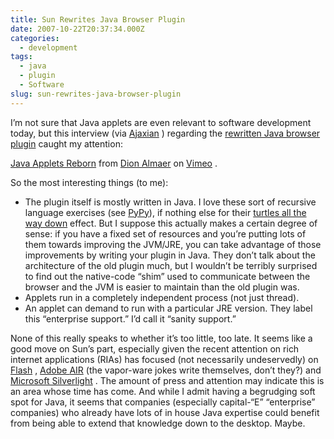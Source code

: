 ```yaml
---
title: Sun Rewrites Java Browser Plugin
date: 2007-10-22T20:37:34.000Z
categories:
  - development
tags:
  - java
  - plugin
  - Software
slug: sun-rewrites-java-browser-plugin
---
```

I’m not sure that Java applets are even relevant to software development today, but this interview (via [Ajaxian][1] ) regarding the [rewritten Java browser plugin][2]  caught my attention:

[Java Applets Reborn][3]  from [Dion Almaer][4]  on [Vimeo][5] .

So the most interesting things (to me):

<ul class="simple">
  <li>
    The plugin itself is mostly written in Java. I love these sort of recursive language exercises (see <a class="reference external" href="http://en.wikipedia.org/wiki/PyPy">PyPy</a>), if nothing else for their <a class="reference external" href="http://en.wikipedia.org/wiki/Turtles_all_the_way_down">turtles all the way down</a> effect. But I suppose this actually makes a certain degree of sense: if you have a fixed set of resources and you’re putting lots of them towards improving the <span class="caps">JVM</span>/<span class="caps">JRE</span>, you can take advantage of those improvements by writing your plugin in Java. They don’t talk about the architecture of the old plugin much, but I wouldn’t be terribly surprised to find out the native-code “shim” used to communicate between the browser and the <span class="caps">JVM</span> is easier to maintain than the old plugin was.
  </li>
  <li>
    Applets run in a completely independent process (not just thread).
  </li>
  <li>
    An applet can demand to run with a particular <span class="caps">JRE</span> version. They label this “enterprise support.” I’d call it “sanity support.”
  </li>
</ul>

None of this really speaks to whether it’s too little, too late. It seems like a good move on Sun’s part, especially given the recent attention on rich internet applications (RIAs) has focused (not necessarily undeservedly) on [Flash][6] , [Adobe <span class="caps">AIR</span>][7]  (the vapor-ware jokes write themselves, don’t they?) and [Microsoft Silverlight][8] . The amount of press and attention may indicate this is an area whose time has come. And while I admit having a begrudging soft spot for Java, it seems that companies (especially capital-“E” “enterprise” companies) who already have lots of in house Java expertise could benefit from being able to extend that knowledge down to the desktop. Maybe.



 [1]: http://ajaxian.com/archives/ken-russell-on-the-new-java-plugin
 [2]: http://ajaxian.com/archives/sun-has-rewritten-the-browser-java-plugin
 [3]: http://vimeo.com/346751/l:embed_346751
 [4]: http://vimeo.com/user275301/l:embed_346751
 [5]: http://vimeo.com/l:embed_346751
 [6]: http://en.wikipedia.org/wiki/Adobe_Flash
 [7]: http://en.wikipedia.org/wiki/Adobe_AIR
 [8]: http://en.wikipedia.org/wiki/Microsoft_Silverlight

